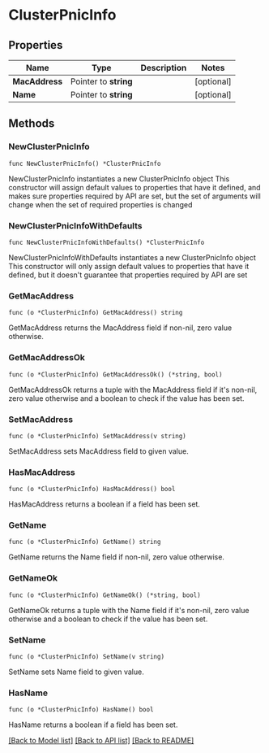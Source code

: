# ClusterPnicInfo

## Properties

Name | Type | Description | Notes
------------ | ------------- | ------------- | -------------
**MacAddress** | Pointer to **string** |  | [optional] 
**Name** | Pointer to **string** |  | [optional] 

## Methods

### NewClusterPnicInfo

`func NewClusterPnicInfo() *ClusterPnicInfo`

NewClusterPnicInfo instantiates a new ClusterPnicInfo object
This constructor will assign default values to properties that have it defined,
and makes sure properties required by API are set, but the set of arguments
will change when the set of required properties is changed

### NewClusterPnicInfoWithDefaults

`func NewClusterPnicInfoWithDefaults() *ClusterPnicInfo`

NewClusterPnicInfoWithDefaults instantiates a new ClusterPnicInfo object
This constructor will only assign default values to properties that have it defined,
but it doesn't guarantee that properties required by API are set

### GetMacAddress

`func (o *ClusterPnicInfo) GetMacAddress() string`

GetMacAddress returns the MacAddress field if non-nil, zero value otherwise.

### GetMacAddressOk

`func (o *ClusterPnicInfo) GetMacAddressOk() (*string, bool)`

GetMacAddressOk returns a tuple with the MacAddress field if it's non-nil, zero value otherwise
and a boolean to check if the value has been set.

### SetMacAddress

`func (o *ClusterPnicInfo) SetMacAddress(v string)`

SetMacAddress sets MacAddress field to given value.

### HasMacAddress

`func (o *ClusterPnicInfo) HasMacAddress() bool`

HasMacAddress returns a boolean if a field has been set.

### GetName

`func (o *ClusterPnicInfo) GetName() string`

GetName returns the Name field if non-nil, zero value otherwise.

### GetNameOk

`func (o *ClusterPnicInfo) GetNameOk() (*string, bool)`

GetNameOk returns a tuple with the Name field if it's non-nil, zero value otherwise
and a boolean to check if the value has been set.

### SetName

`func (o *ClusterPnicInfo) SetName(v string)`

SetName sets Name field to given value.

### HasName

`func (o *ClusterPnicInfo) HasName() bool`

HasName returns a boolean if a field has been set.


[[Back to Model list]](../README.md#documentation-for-models) [[Back to API list]](../README.md#documentation-for-api-endpoints) [[Back to README]](../README.md)


